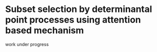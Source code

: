 # Subset selection by determinantal point processes using attention based mechanism
work under progress
